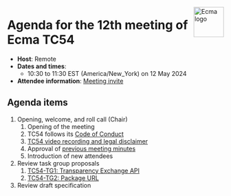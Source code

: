 <img src="https://tc54.org/images/ecma.svg" align="right" height="70" alt="Ecma logo" /> <!-- markdownlint-disable-line MD041 -->

# Agenda for the 12th meeting of Ecma TC54

- **Host**: Remote
- **Dates and times**:
    - 10:30 to 11:30 EST (America/New\_York) on 12 May 2024
- **Attendee information**: [Meeting invite](https://calendar.google.com/calendar/event?action=TEMPLATE&tmeid=MW43ZjdoZmF2cW11MXZzM2Y5ZHNobmt0cjhfMjAyMzEyMTRUMTUzMDAwWiBjXzg4NGRlY2RlNWExNTI5MDJiYjUxYTYyZjg5NTUwZDBmMzc0ODQ4NDUzNGYwOGM2Mzc5MmYyZTY1NGYyYTdlYmNAZw&tmsrc=c_884decde5a152902bb51a62f89550d0f3748484534f08c63792f2e654f2a7ebc%40group.calendar.google.com&scp=ALL)


## Agenda items

1. Opening, welcome, and roll call (Chair)
    1. Opening of the meeting
    1. TC54 follows its [Code of Conduct](../CODE_OF_CONDUCT.md)
    1. [TC54 video recording and legal disclaimer](../VIDEO_RECORDING_AND_LEGAL_DISCLAIMER.md)
    1. Approval of [previous meeting minutes](2024-04-25-minutes.md)
    1. Introduction of new attendees
1. Review task group proposals
    1. [TC54-TG1: Transparency Exchange API](https://docs.google.com/document/d/1DK1vQWNv7Kh31sUOKSv_wN90Dm4UXWg7EyyfzHA--9k/edit)
    1. [TC54-TG2: Package URL](https://docs.google.com/document/d/1BkBd4PRhpP_u1WO_GueYB89vehT_HPKgFMMfbTuKWV4/edit)
1. Review draft specification
